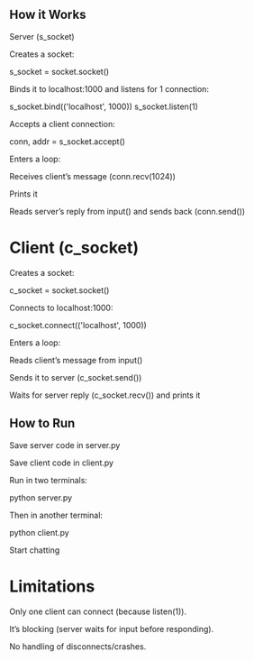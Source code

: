 ## How it Works
 Server (s_socket)

Creates a socket:

s_socket = socket.socket()


Binds it to localhost:1000 and listens for 1 connection:

s_socket.bind(('localhost', 1000))
s_socket.listen(1)


Accepts a client connection:

conn, addr = s_socket.accept()


Enters a loop:

Receives client’s message (conn.recv(1024))

Prints it

Reads server’s reply from input() and sends back (conn.send())

# Client (c_socket)

Creates a socket:

c_socket = socket.socket()


Connects to localhost:1000:

c_socket.connect(('localhost', 1000))


Enters a loop:

Reads client’s message from input()

Sends it to server (c_socket.send())

Waits for server reply (c_socket.recv()) and prints it

## How to Run

Save server code in server.py

Save client code in client.py

Run in two terminals:

python server.py


Then in another terminal:

python client.py


Start chatting 

# Limitations

Only one client can connect (because listen(1)).

It’s blocking (server waits for input before responding).

No handling of disconnects/crashes.
